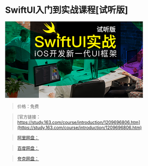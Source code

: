 # SwiftUI入门到实战课程[试听版]

![img](../../../assets/study163/free/e61ad645452a4e88b9daa514716570a5.png)

> 价格：免费

> [官方链接：https://study.163.com/course/introduction/1209696806.htm](https://study.163.com/course/introduction/1209696806.htm)

> [阿里网盘：]()

> [百度网盘：]()

> [夸克网盘：]()
